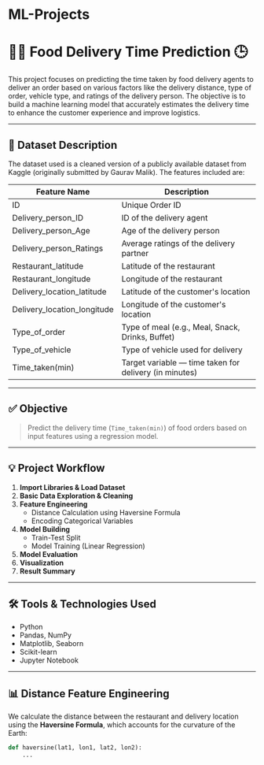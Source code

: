 # ML-Projects
# 🚴‍♂️ Food Delivery Time Prediction 🕒

This project focuses on predicting the time taken by food delivery agents to deliver an order based on various factors like the delivery distance, type of order, vehicle type, and ratings of the delivery person. The objective is to build a machine learning model that accurately estimates the delivery time to enhance the customer experience and improve logistics.

---

## 📂 Dataset Description

The dataset used is a cleaned version of a publicly available dataset from Kaggle (originally submitted by Gaurav Malik). The features included are:

| Feature Name                | Description                                                  |
|----------------------------|--------------------------------------------------------------|
| ID                         | Unique Order ID                                              |
| Delivery_person_ID         | ID of the delivery agent                                     |
| Delivery_person_Age        | Age of the delivery person                                   |
| Delivery_person_Ratings    | Average ratings of the delivery partner                      |
| Restaurant_latitude        | Latitude of the restaurant                                   |
| Restaurant_longitude       | Longitude of the restaurant                                  |
| Delivery_location_latitude | Latitude of the customer's location                          |
| Delivery_location_longitude| Longitude of the customer's location                         |
| Type_of_order              | Type of meal (e.g., Meal, Snack, Drinks, Buffet)             |
| Type_of_vehicle            | Type of vehicle used for delivery                            |
| Time_taken(min)            | Target variable — time taken for delivery (in minutes)       |

---

## ✅ Objective

> Predict the delivery time (`Time_taken(min)`) of food orders based on input features using a regression model.

---

## 💡 Project Workflow

1. **Import Libraries & Load Dataset**
2. **Basic Data Exploration & Cleaning**
3. **Feature Engineering**
   - Distance Calculation using Haversine Formula
   - Encoding Categorical Variables
4. **Model Building**
   - Train-Test Split
   - Model Training (Linear Regression)
5. **Model Evaluation**
6. **Visualization**
7. **Result Summary**

---

## 🛠️ Tools & Technologies Used

- Python
- Pandas, NumPy
- Matplotlib, Seaborn
- Scikit-learn
- Jupyter Notebook

---

## 📊 Distance Feature Engineering

We calculate the distance between the restaurant and delivery location using the **Haversine Formula**, which accounts for the curvature of the Earth:

```python
def haversine(lat1, lon1, lat2, lon2):
    ...

